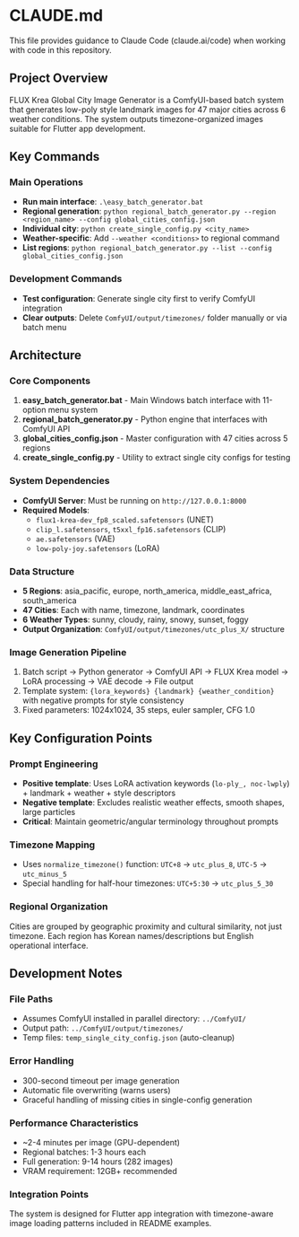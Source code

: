 # CLAUDE.md

This file provides guidance to Claude Code (claude.ai/code) when working with code in this repository.

## Project Overview

FLUX Krea Global City Image Generator is a ComfyUI-based batch system that generates low-poly style landmark images for 47 major cities across 6 weather conditions. The system outputs timezone-organized images suitable for Flutter app development.

## Key Commands

### Main Operations
- **Run main interface**: `.\easy_batch_generator.bat`
- **Regional generation**: `python regional_batch_generator.py --region <region_name> --config global_cities_config.json`
- **Individual city**: `python create_single_config.py <city_name>`
- **Weather-specific**: Add `--weather <conditions>` to regional command
- **List regions**: `python regional_batch_generator.py --list --config global_cities_config.json`

### Development Commands
- **Test configuration**: Generate single city first to verify ComfyUI integration
- **Clear outputs**: Delete `ComfyUI/output/timezones/` folder manually or via batch menu

## Architecture

### Core Components
1. **easy_batch_generator.bat** - Main Windows batch interface with 11-option menu system
2. **regional_batch_generator.py** - Python engine that interfaces with ComfyUI API
3. **global_cities_config.json** - Master configuration with 47 cities across 5 regions
4. **create_single_config.py** - Utility to extract single city configs for testing

### System Dependencies
- **ComfyUI Server**: Must be running on `http://127.0.0.1:8000`
- **Required Models**: 
  - `flux1-krea-dev_fp8_scaled.safetensors` (UNET)
  - `clip_l.safetensors`, `t5xxl_fp16.safetensors` (CLIP)
  - `ae.safetensors` (VAE)
  - `low-poly-joy.safetensors` (LoRA)

### Data Structure
- **5 Regions**: asia_pacific, europe, north_america, middle_east_africa, south_america  
- **47 Cities**: Each with name, timezone, landmark, coordinates
- **6 Weather Types**: sunny, cloudy, rainy, snowy, sunset, foggy
- **Output Organization**: `ComfyUI/output/timezones/utc_plus_X/` structure

### Image Generation Pipeline
1. Batch script → Python generator → ComfyUI API → FLUX Krea model → LoRA processing → VAE decode → File output
2. Template system: `{lora_keywords} {landmark} {weather_condition}` with negative prompts for style consistency
3. Fixed parameters: 1024x1024, 35 steps, euler sampler, CFG 1.0

## Key Configuration Points

### Prompt Engineering
- **Positive template**: Uses LoRA activation keywords (`lo-ply_, noc-lwply`) + landmark + weather + style descriptors
- **Negative template**: Excludes realistic weather effects, smooth shapes, large particles
- **Critical**: Maintain geometric/angular terminology throughout prompts

### Timezone Mapping
- Uses `normalize_timezone()` function: `UTC+8` → `utc_plus_8`, `UTC-5` → `utc_minus_5`
- Special handling for half-hour timezones: `UTC+5:30` → `utc_plus_5_30`

### Regional Organization
Cities are grouped by geographic proximity and cultural similarity, not just timezone. Each region has Korean names/descriptions but English operational interface.

## Development Notes

### File Paths
- Assumes ComfyUI installed in parallel directory: `../ComfyUI/`
- Output path: `../ComfyUI/output/timezones/`
- Temp files: `temp_single_city_config.json` (auto-cleanup)

### Error Handling
- 300-second timeout per image generation
- Automatic file overwriting (warns users)
- Graceful handling of missing cities in single-config generation

### Performance Characteristics  
- ~2-4 minutes per image (GPU-dependent)
- Regional batches: 1-3 hours each
- Full generation: 9-14 hours (282 images)
- VRAM requirement: 12GB+ recommended

### Integration Points
The system is designed for Flutter app integration with timezone-aware image loading patterns included in README examples.
